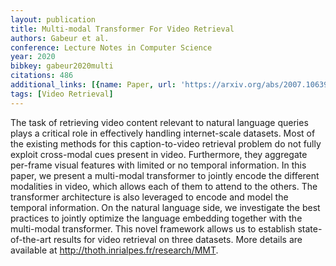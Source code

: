 ```yaml
---
layout: publication
title: Multi-modal Transformer For Video Retrieval
authors: Gabeur et al.
conference: Lecture Notes in Computer Science
year: 2020
bibkey: gabeur2020multi
citations: 486
additional_links: [{name: Paper, url: 'https://arxiv.org/abs/2007.10639'}]
tags: [Video Retrieval]
---
```

The task of retrieving video content relevant to natural language queries
plays a critical role in effectively handling internet-scale datasets. Most of
the existing methods for this caption-to-video retrieval problem do not fully
exploit cross-modal cues present in video. Furthermore, they aggregate
per-frame visual features with limited or no temporal information. In this
paper, we present a multi-modal transformer to jointly encode the different
modalities in video, which allows each of them to attend to the others. The
transformer architecture is also leveraged to encode and model the temporal
information. On the natural language side, we investigate the best practices to
jointly optimize the language embedding together with the multi-modal
transformer. This novel framework allows us to establish state-of-the-art
results for video retrieval on three datasets. More details are available at
http://thoth.inrialpes.fr/research/MMT.